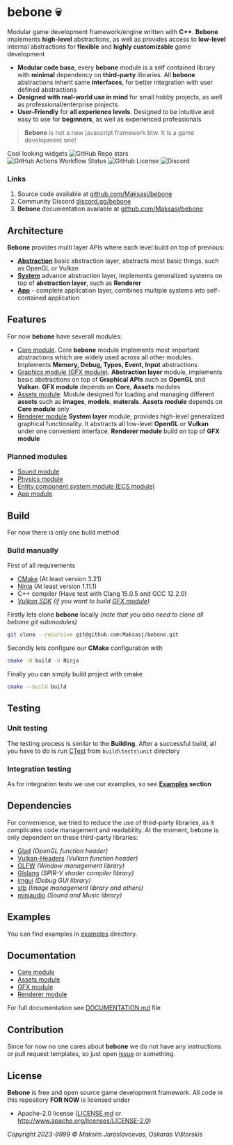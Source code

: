 # bebone 💀

Modular game development framework/engine written with **C++**. **Bebone** implements **high-level** abstractions, as well as provides access to **low-level** internal abstractions for **flexible** and **highly customizable** game development

- **Modular code base**, every **bebone** module is a self contained library with **minimal** dependency on **third-party** libraries. All **bebone** abstractions inherit same **interfaces**, for better integration with user defined abstractions   
- **Designed with real-world use in mind** for small hobby projects, as well as professional/enterprise projects. 
- **User-Friendly** for **all experience levels**. Designed to be intuitive and easy to use for **beginners**, as well as experienced professionals

> **Bebone** is not a new javascript framework btw. It is a game development one!

Cool looking widgets 
![GitHub Repo stars](https://img.shields.io/github/stars/Maksasj/bebone)
![GitHub Actions Workflow Status](https://img.shields.io/github/actions/workflow/status/Maksasj/bebone/clang_build_win.yml)
![GitHub License](https://img.shields.io/github/license/Maksasj/bebone)
![Discord](https://img.shields.io/discord/1156584129190711326?logo=discord)

### Links
1. Source code available at [github.com/Maksasj/bebone](https://github.com/Maksasj/bebone)
2. Community Discord [discord.gg/bebone](https://discord.gg/v4mcTmuDTb)
3. **Bebone** documentation available at [github.com/Maksasj/bebone](github.com/Maksasj/bebone/docs/DOCUMENTATION.md)

## Architecture

**Bebone** provides multi layer APIs where each level build on top of previous:

- **[Abstraction]()** basic abstraction layer, abstracts most basic things, such as OpenGL or Vulkan
- **[System]()** advance abstraction layer, implements generalized systems on top of **abstraction layer**, such as **Renderer**
- **[App]()** - complete application layer, combines multiple systems into self-contained application 



## Features

For now **bebone** have severall modules:

* [Core module](). Core **bebone** module implements most important abstractions which are widely used across all other modules. Implements **Memory, Debug, Types, Event, Input** abstractions
* [Graphics module (GFX module)](). **Abstraction layer** module, implements basic abstractions on top of **Graphical APIs** such as **OpenGL** and **Vulkan**. **GFX module**
 depends on **Core**, **Assets** modules
* [Assets module](). Module designed for loading and managing different **assets** such as **images**, **models**, **materals**. **Assets module** depends on **Core module** only 
* [Renderer module]() **System layer** module, provides high-level generalized graphical functionality. It abstracts all low-level **OpenGL** or **Vulkan** under one convenient interface. **Renderer module** build on top of **GFX module**

### Planned modules

* [Sound module]()
* [Physics module]()
* [Entity component system module (ECS module)]()
* [App module]()

## Build
For now there is only one build method

### Build manually

First of all requirements
  - [CMake](https://cmake.org/) (At least version 3.21)
  - [Ninja](https://github.com/ninja-build/ninja) (At least version 1.11.1)
  - C++ compiler (Have test with Clang 15.0.5 and GCC 12.2.0) 
  - *[Vulkan SDK](https://www.lunarg.com/vulkan-sdk/) (if you want to build [GFX module]())*

  Firstly lets clone **bebone** locally *(note that you also need to clone all bebone git submodules)*

  ```bash
  git clone --recursive git@github.com:Maksasj/bebone.git
  ```

  Secondly lets configure our **CMake** configuration with
  ```bash
  cmake -B build -G Ninja
  ```

  Finally you can simply build project with cmake 
  ```bash
  cmake --build build
  ```

## Testing
### Unit testing
The testing process is similar to the **Building**. After a successful build, all you have to do is run [CTest](https://cmake.org/cmake/help/book/mastering-cmake/chapter/Testing%20With%20CMake%20and%20CTest.html) from ```build\tests\unit``` directory

### Integration testing
As for integration tests we use our examples, so see **[Examples]() section**

## Dependencies
For convenience, we tried to reduce the use of third-party libraries, as it complicates code management and readability.
At the moment, bebone is only dependent on these third-party libraries:
  - [Glad](https://github.com/Maksasj/glad/tree/all-extensions) *(OpenGL function header)*
  - [Vulkan-Headers](https://github.com/Maksasj/Vulkan-Headers/tree/main) *(Vulkan function header)*
  - [GLFW](https://github.com/Maksasj/glfw/tree/master) *(Window management library)*
  - [Glslang](https://github.com/KhronosGroup/glslang/tree/main) *(SPIR-V shader compiler library)* 
  - [imgui](https://github.com/Maksasj/imgui/tree/master) *(Debug GUI library)* 
  - [stb](https://github.com/Maksasj/stb/tree/master) *(Image management library and others)* 
  - [miniaudio](https://github.com/Maksasj/miniaudio/tree/master) *(Sound and Music library)*

## Examples
You can find examples in [examples](https://github.com/Maksasj/bebone/tree/master/examples) directory.

## Documentation
  - [Core module](https://github.com/Maksasj/bebone/blob/master/docs/core/CORE.md)
  - [Assets module](https://github.com/Maksasj/bebone/blob/master/docs/assets/ASSETS.md)
  - [GFX module](https://github.com/Maksasj/bebone/blob/master/docs/gfx/GFX.md)
  - [Renderer module](https://github.com/Maksasj/bebone/blob/master/docs/renderer/RENDERER.md)

For full documentation see [DOCUMENTATION.md](https://github.com/Maksasj/bebone/blob/master/docs/DOCUMENTATION.md) file

## Contribution
Since for now no one cares about **bebone** we do not have any instructions or pull request templates, so just open [issue](https://github.com/Maksasj/bebone/issues) or something.

## License
**Bebone** is free and open source game development framework. All code in this repository **FOR NOW** is licensed under
-  Apache-2.0 license ([LICENSE.md](https://github.com/Maksasj/bebone/blob/master/LICENSE.md) or http://www.apache.org/licenses/LICENSE-2.0)

*Copyright 2023-9999 © Maksim Jaroslavcevas, Oskaras Vištorskis*